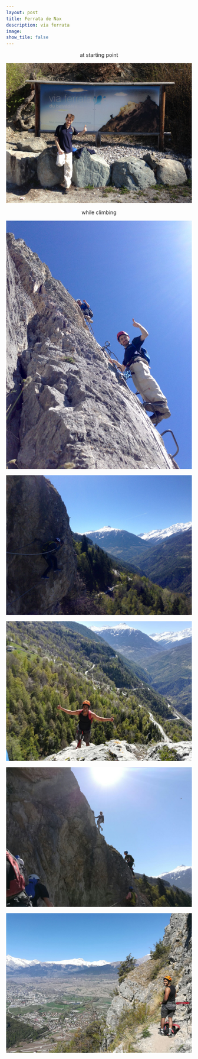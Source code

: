 ```yaml
---
layout: post
title: Ferrata de Nax
description: via ferrata 
image:
show_tile: false 
---
```



<center> at starting point </center>

![](../assets/images/ferrate/nax_ferrata/IMG-20170409-WA0022.jpg)


<center> while climbing </center>


![](../assets/images/ferrate/nax_ferrata/IMG-20170409-WA0011.jpg)

![](../assets/images/ferrate/nax_ferrata/IMG-20170409-WA0017.jpg)


![](../assets/images/ferrate/nax_ferrata/IMG-20170409-WA0024.jpg)


![](../assets/images/ferrate/nax_ferrata/IMG-20170409-WA0029.jpg)

![](../assets/images/ferrate/nax_ferrata/IMG-20170409-WA0030.jpg)

